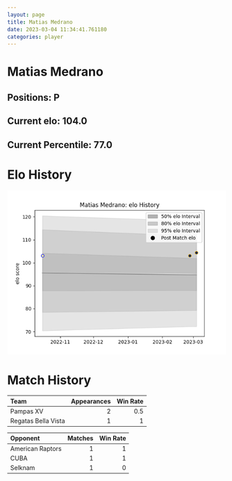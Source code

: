 ```yaml
---  
layout: page  
title: Matias Medrano  
date: 2023-03-04 11:34:41.761180  
categories: player  
---
```

# Matias Medrano

## Positions: P

## Current elo: 104.0

## Current Percentile: 77.0

# Elo History


![elo history](history_MatiasMedrano.png)
# Match History


| Team                |   Appearances |   Win Rate |
|:--------------------|--------------:|-----------:|
| Pampas XV           |             2 |        0.5 |
| Regatas Bella Vista |             1 |        1   |

| Opponent         |   Matches |   Win Rate |
|:-----------------|----------:|-----------:|
| American Raptors |         1 |          1 |
| CUBA             |         1 |          1 |
| Selknam          |         1 |          0 |